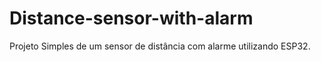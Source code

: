 # Distance-sensor-with-alarm
Projeto Simples de um sensor de distância com alarme utilizando ESP32.
